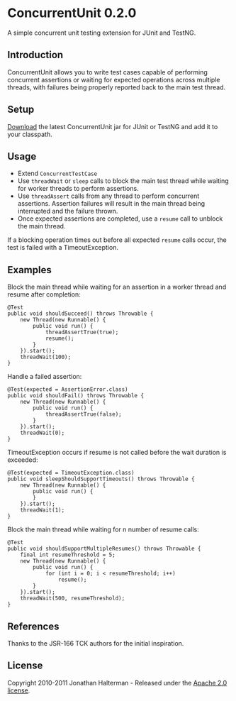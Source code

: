 # ConcurrentUnit 0.2.0

A simple concurrent unit testing extension for JUnit and TestNG.

## Introduction

ConcurrentUnit allows you to write test cases capable of performing concurrent assertions or waiting for expected operations across multiple threads, with failures being properly reported back to the main test thread.

## Setup

[Download](https://github.com/jhalterman/concurrentunit/archives/master) the latest ConcurrentUnit jar for JUnit or TestNG and add it to your classpath.

## Usage

* Extend `ConcurrentTestCase`
* Use `threadWait` or `sleep` calls to block the main test thread while waiting for worker threads to perform assertions. 
* Use `threadAssert` calls from any thread to perform concurrent assertions. Assertion failures will result in the main thread being interrupted and the failure thrown.
* Once expected assertions are completed, use a `resume` call to unblock the main thread.

If a blocking operation times out before all expected `resume` calls occur, the test is failed with a TimeoutException.

## Examples

Block the main thread while waiting for an assertion in a worker thread and resume after completion:

    @Test
    public void shouldSucceed() throws Throwable {
        new Thread(new Runnable() {
            public void run() {
                threadAssertTrue(true);
                resume();
            }
        }).start();
        threadWait(100);
    }

Handle a failed assertion:

    @Test(expected = AssertionError.class)
    public void shouldFail() throws Throwable {
        new Thread(new Runnable() {
            public void run() {
                threadAssertTrue(false);
            }
        }).start();
        threadWait(0);
    }

TimeoutException occurs if resume is not called before the wait duration is exceeded:

    @Test(expected = TimeoutException.class)
    public void sleepShouldSupportTimeouts() throws Throwable {
        new Thread(new Runnable() {
            public void run() {
            }
        }).start();
        threadWait(1);
    }

Block the main thread while waiting for n number of resume calls:

    @Test
    public void shouldSupportMultipleResumes() throws Throwable {
        final int resumeThreshold = 5;
        new Thread(new Runnable() {
            public void run() {
                for (int i = 0; i < resumeThreshold; i++)
                    resume();
            }
        }).start();
        threadWait(500, resumeThreshold);
    }

## References

Thanks to the JSR-166 TCK authors for the initial inspiration.

## License

Copyright 2010-2011 Jonathan Halterman - Released under the [Apache 2.0 license](http://www.apache.org/licenses/LICENSE-2.0.html).
